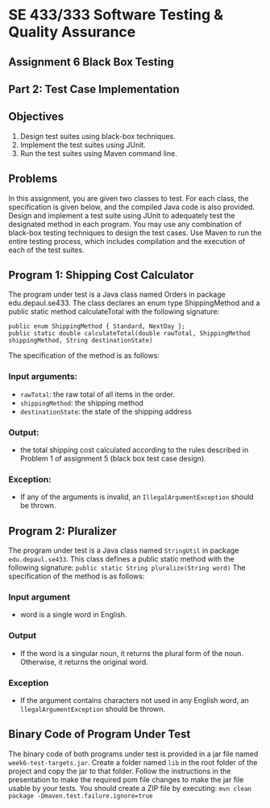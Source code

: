 # SE 433/333 Software Testing & Quality Assurance
## Assignment 6 Black Box Testing
## Part 2: Test Case Implementation
## Objectives
1. Design test suites using black-box techniques.
2. Implement the test suites using JUnit.
3. Run the test suites using Maven command line.
## Problems
In this assignment, you are given two classes to test. For each class, the
specification is given below, and the compiled Java code is also provided.
Design and implement a test suite using JUnit to adequately test the
designated method in each program. You may use any combination of
black-box testing techniques to design the test cases. Use Maven to run
the entire testing process, which includes compilation and the execution of
each of the test suites.
## Program 1: Shipping Cost Calculator
The program under test is a Java class named Orders in package
edu.depaul.se433. The class declares an enum type ShippingMethod and a
public static method calculateTotal with the following signature:
```
public enum ShippingMethod { Standard, NextDay };
public static double calculateTotal(double rawTotal, ShippingMethod shippingMethod, String destinationState)
```
The specification of the method is as follows:
### Input arguments:
* ```rawTotal```: the raw total of all items in the order.
* ```shippingMethod```: the shipping method
* ```destinationState```: the state of the shipping address
### Output:
* the total shipping cost calculated according to the rules described in Problem 1 of assignment 5 (black box test case design).
### Exception:
* If any of the arguments is invalid, an ```IllegalArgumentException``` should be thrown.
## Program 2: Pluralizer
The program under test is a Java class named ```StringUtil``` in package
```edu.depaul.se433```. This class defines a public static method with the following signature:
```public static String pluralize(String word)```
The specification of the method is as follows:
### Input argument
* word is a single word in English.
### Output
* If the word is a singular noun, it returns the plural form of the noun. Otherwise, it returns the original word.
### Exception
* If the argument contains characters not used in any English word, an ```llegalArgumentException``` should be thrown.
## Binary Code of Program Under Test
The binary code of both programs under test is provided in a jar file named ```week6-test-targets.jar```.
Create a folder named ```lib``` in the root folder of the project and copy the jar to that folder.
Follow the instructions in the presentation to make the required pom file changes to make the jar file usable by your tests.
You should create a ZIP file by executing:
```mvn clean package -Dmaven.test.failure.ignore=true```
